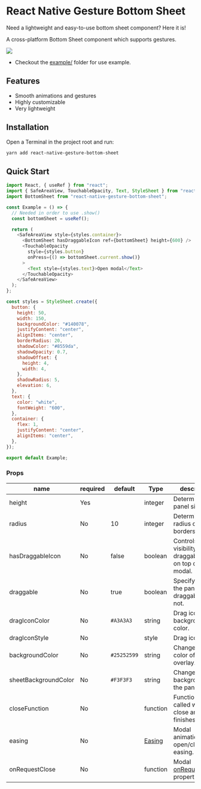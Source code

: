 # React Native Gesture Bottom Sheet

Need a lightweight and easy-to-use bottom sheet component? Here it is!

A cross-platform Bottom Sheet component which supports gestures.

![](bottom-sheet.gif)

- Checkout the [example/](https://github.com/kcotias/react-native-gesture-bottom-sheet/tree/master/examples) folder for use example.

## Features

- Smooth animations and gestures
- Highly customizable
- Very lightweight

## Installation

Open a Terminal in the project root and run:

```sh
yarn add react-native-gesture-bottom-sheet
```

## Quick Start

```js
import React, { useRef } from "react";
import { SafeAreaView, TouchableOpacity, Text, StyleSheet } from "react-native";
import BottomSheet from "react-native-gesture-bottom-sheet";

const Example = () => {
  // Needed in order to use .show()
  const bottomSheet = useRef();

  return (
    <SafeAreaView style={styles.container}>
      <BottomSheet hasDraggableIcon ref={bottomSheet} height={600} />
      <TouchableOpacity
        style={styles.button}
        onPress={() => bottomSheet.current.show()}
      >
        <Text style={styles.text}>Open modal</Text>
      </TouchableOpacity>
    </SafeAreaView>
  );
};

const styles = StyleSheet.create({
  button: {
    height: 50,
    width: 150,
    backgroundColor: "#140078",
    justifyContent: "center",
    alignItems: "center",
    borderRadius: 20,
    shadowColor: "#8559da",
    shadowOpacity: 0.7,
    shadowOffset: {
      height: 4,
      width: 4,
    },
    shadowRadius: 5,
    elevation: 6,
  },
  text: {
    color: "white",
    fontWeight: "600",
  },
  container: {
    flex: 1,
    justifyContent: "center",
    alignItems: "center",
  },
});

export default Example;
```

### Props
| name                      | required | default | Type    | description |
| ------------------------- | -------- | ----------| --------| ------------|
| height                    | Yes      |           | integer | Determines the panel size.|
| radius                    | No       | 10        | integer | Determines the radius of the top borders.|
| hasDraggableIcon          | No       | false     | boolean | Controls visibility of the draggable icon on top of the modal.|
| draggable                 | No       | true      | boolean | Specify whether the panel is draggable or not.|
| dragIconColor             | No       | `#A3A3A3` | string  | Drag icon background color.|
| dragIconStyle             | No       |           | style   | Drag icon style.|
| backgroundColor           | No       |`#25252599`| string  | Change the color of the overlay.|    
| sheetBackgroundColor      | No       |`#F3F3F3`  | string  | Change the background of the panel.|    
| closeFunction             | No       |           | function  | Function to be called when close animation finishes.|    
| easing                    | No       |           | [Easing](https://reactnative.dev/docs/easing)  | Modal animation open/close easing.|    
| onRequestClose            | No       |           | function  | Modal [onRequestClose](https://reactnative.dev/docs/modal#onrequestclose) property.|    

